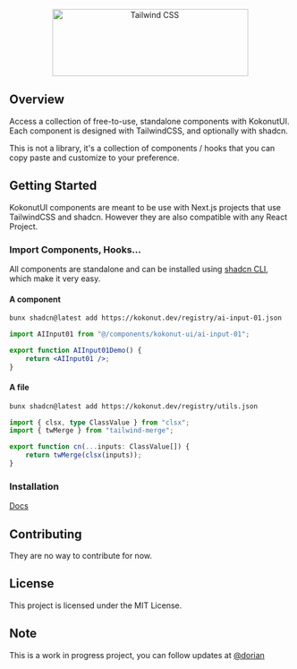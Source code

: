 <p align="center">
  <a href="https://kokonut.dev" target="_blank">
    <picture>
      <source media="(prefers-color-scheme: light)" srcset="https://ferf1mheo22r9ira.public.blob.vercel-storage.com/logo-text-black-5nhu7g0JeNUhIuSzJyMXc11GATRT5V.png">
      <source media="(prefers-color-scheme: dark)" srcset="https://ferf1mheo22r9ira.public.blob.vercel-storage.com/logo-text-white-ny4myAjOAftDwH1fsmwyA265oUcecd.png">
      <img alt="Tailwind CSS" src="https://raw.githubusercontent.com/kokonut-labs/kokonutui/refs/heads/main/public/logo-black.svg" width="350" height="120" style="max-width: 100%;">
    </picture>
  </a>
</p>

## Overview

Access a collection of free-to-use, standalone components with KokonutUI. Each component is designed with TailwindCSS, and optionally with shadcn.

This is not a library, it's a collection of components / hooks that you can copy paste and customize to your preference.

## Getting Started

KokonutUI components are meant to be use with Next.js projects that use TailwindCSS and shadcn. However they are also compatible with any React Project.

### Import Components, Hooks...

All components are standalone and can be installed using [shadcn CLI](https://ui.shadcn.com/docs/cli), which make it very easy.

#### A component

```bash
bunx shadcn@latest add https://kokonut.dev/registry/ai-input-01.json
```

```jsx
import AIInput01 from "@/components/kokonut-ui/ai-input-01";

export function AIInput01Demo() {
    return <AIInput01 />;
}
```

#### A file

```bash
bunx shadcn@latest add https://kokonut.dev/registry/utils.json
```

```ts
import { clsx, type ClassValue } from "clsx";
import { twMerge } from "tailwind-merge";

export function cn(...inputs: ClassValue[]) {
    return twMerge(clsx(inputs));
}
```

### Installation

[Docs](https://kokonut.dev/docs)

## Contributing

They are no way to contribute for now.

## License

This project is licensed under the MIT License.

## Note

This is a work in progress project, you can follow updates at [@dorian](https://x.com/dorian_baffier)
